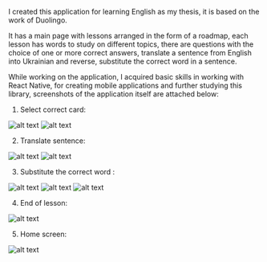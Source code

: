 I created this application for learning English as my thesis, it is based on the work of Duolingo.

It has a main page with lessons arranged in the form of a roadmap, each lesson has words to study on different topics, there are questions with the choice of one or more correct answers, translate a sentence from English into Ukrainian and reverse, substitute the correct word in a sentence.

While working on the application, I acquired basic skills in working with React Native, for creating mobile applications and further studying this library, screenshots of the application itself are attached below:


1. Select correct card:
   
  ![alt text](product_images/first_ques.jpg)
  ![alt text](product_images/seven_quest.jpg)


2. Translate sentence:
   
  ![alt text](product_images/four_quest.jpg)
  ![alt text](product_images/six_quest.jpg)


3. Substitute the correct word :
   
  ![alt text](product_images/second_quest.jpg)
  ![alt text](product_images/third_quest.jpg)
  ![alt text](product_images/five_quest.jpg)


4. End of lesson:
   
  ![alt text](product_images/all_correct.jpg)


5. Home screen:
    
  ![alt text](product_images/home_screen.jpg)
